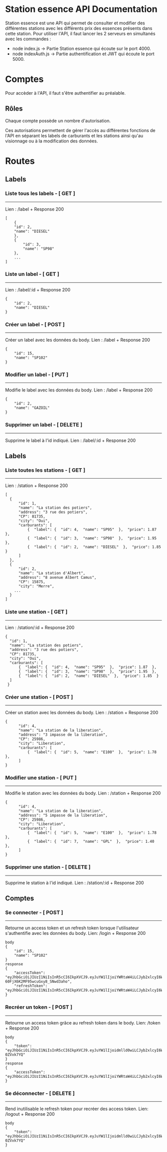 # Station essence API Documentation

  

Station essence est une API qui permet de consulter et modifier des différentes stations avec les différents prix des essences présents dans cette station.
Pour utiliser l'API, il faut lancer les 2 serveurs en simultanés avec les commandes : <br>
- node index.js &rarr; Partie Station essence qui écoute sur le port 4000.
- node indexAuth.js &#8594; Partie authentification et JWT qui écoute le port 5000.

  

# Comptes

  

Pour accèder à l'API, il faut s'être authentifier au préalable.

  

## Rôles

  

Chaque compte possède un nombre d'autorisation. <br>

Ces autorisations permettent de gérer l'accès au différentes fonctions de l'API en séparant les labels de carburants et les stations ainsi qu'au visionnage ou à la modification des données.

# Routes
## Labels 
### Liste tous les labels - [ GET ]
___
Lien : /label
\+ Response 200 
```
[   
	{  
	"id": 2, 
	"name": "DIESEL"  
	},  
	{  
		"id": 3, 
		"name": "SP98"  
	}, 
	... 
]
```
### Liste un label - [ GET ]
___
Lien : /label/:id
\+ Response 200 
```   
{  
	"id": 2, 
	"name": "DIESEL"  
}   
```
### Créer un label - [ POST ]
___
Créer un label avec les données du body.
Lien : /label
\+ Response 200
```   
{  
	"id": 15, 
	"name": "SP102"  
}   
```
### Modifier un label - [ PUT ]
___
Modifie le label avec les données du body.
Lien : /label
\+ Response 200
```   
{  
	"id": 2, 
	"name": "GAZOIL"  
}   
```

### Supprimer un label - [ DELETE ]
___
Supprime le label à l'id indiqué.
Lien : /label/:id
\+ Response 200

## Labels 
### Liste toutes les stations - [ GET ]
___
Lien : /station
\+ Response 200 
```
[   
  {  
	  "id": 1,  
	  "name": "La station des potiers",  
	  "address": "3 rue des potiers",  
	  "CP": 81735,  
	  "city": "Oui",  
	  "carburants": [  
		  {  "label": {  "id": 4,  "name": "SP95"  },  "price": 1.87  },  
		  {  "label": {  "id": 3,  "name": "SP98"  },  "price": 1.95  },  
		  {  "label": {  "id": 2,  "name": "DIESEL"  },  "price": 1.85  }  
	  ]  
  },  
  {  
	  "id": 2,  
	  "name": "La station d'Albert",  
	  "address": "8 avenue Albert Camus",  
	  "CP": 15875,  
	  "city": "Merre",
	... 
  }
]
```
### Liste une station - [ GET ]
___
Lien : /station/:id
\+ Response 200 
```   
{  
  "id": 1,  
  "name": "La station des potiers",  
  "address": "3 rue des potiers",  
  "CP": 81735,  
  "city": "Oui",  
  "carburants": [  
	  {  "label": {  "id": 4,  "name": "SP95"  },  "price": 1.87  },  
	  {  "label": {  "id": 3,  "name": "SP98"  },  "price": 1.95  },  
	  {  "label": {  "id": 2,  "name": "DIESEL"  },  "price": 1.85  }  
  ]  
 }   
```
### Créer une station - [ POST ]
___
Créer un station avec les données du body.
Lien : /station
\+ Response 200
```   
{  
	  "id": 4,  
	  "name": "La station de la liberation",  
	  "address": "3 impasse de la liberation",  
	  "CP": 25986,  
	  "city": "Liberation",  
	  "carburants": [  
		  {  "label": {  "id": 5,  "name": "E100"  },  "price": 1.78  },
	  ]  
}   
```
### Modifier une station - [ PUT ]
___
Modifie le station avec les données du body.
Lien : /station
\+ Response 200
```   
{  
	  "id": 4,  
	  "name": "La station de la liberation",  
	  "address": "5 impasse de la liberation",  
	  "CP": 25986,  
	  "city": "Liberation",  
	  "carburants": [  
		  {  "label": {  "id": 5,  "name": "E100"  },  "price": 1.78  },
		  {  "label": {  "id": 7,  "name": "GPL"  },  "price": 1.40  },
	  ]  
}    
```

### Supprimer une station - [ DELETE ]
___
Supprime le station à l'id indiqué.
Lien : /station/:id
\+ Response 200

## Comptes
### Se connecter - [ POST ]
---
Retourne un access token et un refresh token lorsque l'utilisateur s'authentifie avec les données du body.
Lien: /login
\+ Response 200
``` 
body  
{  
	"id": 15, 
	"name": "SP102"  
}
response
{  
	"accessToken": "eyJhbGciOiJIUzI1NiIsInR5cCI6IkpXVCJ9.eyJuYW1lIjoiYWRtaW4iLCJyb2xlcyI6WyJWSUVXX1NUQVRJT04iLCJWSUVXX0xBQkVMIiwiQ0hBTkdFX0xBQkVMIiwiQ0hBTkdFX1NUQVRJT04iXSwiaWF0IjoxNzAyMzE3NTQ4LCJleHAiOjE3MDIzMTgxNDh9.3AWcj9RjPvBqDb-60FjX6K2MF95wcuGxy8_SNwd3aho",  
	"refreshToken": "eyJhbGciOiJIUzI1NiIsInR5cCI6IkpXVCJ9.eyJuYW1lIjoiYWRtaW4iLCJyb2xlcyI6WyJWSUVXX1NUQVRJT04iLCJWSUVXX0xBQkVMIiwiQ0hBTkdFX0xBQkVMIiwiQ0hBTkdFX1NUQVRJT04iXSwiaWF0IjoxNzAyMzE3NTQ4fQ.cnvszV13ixjM4aJ_Z8zT0S0BVHdJYLmQOAHMuvhAYbc"  
} 
```
### Recréer un token - [ POST ]
---
Retourne un access token grâce au refresh token dans le body.
Lien: /token
\+ Response 200
``` 
body  
{
	"token": "eyJhbGciOiJIUzI1NiIsInR5cCI6IkpXVCJ9.eyJuYW1lIjoidmlld0wiLCJyb2xlcyI6WyJWSUVXX0xBQkVMIl0sImlhdCI6MTcwMjMwOTA5M30.7ijz9spYXHDxjQzk0P9xI25Jn_9W3jms5A-0ZVxk7YQ"
}
response
{  
	"accessToken": "eyJhbGciOiJIUzI1NiIsInR5cCI6IkpXVCJ9.eyJuYW1lIjoiYWRtaW4iLCJyb2xlcyI6WyJWSUVXX1NUQVRJT04iLCJWSUVXX0xBQkVMIiwiQ0hBTkdFX0xBQkVMIiwiQ0hBTkdFX1NUQVRJT04iXSwiaWF0IjoxNzAyMzE3NzgxLCJleHAiOjE3MDIzMTgzODF9._6qFp4f2r9Xr84RG4qtl_VEJx7UfZbGFnvv91pFIPMA"  
} 
```
### Se déconnecter - [ DELETE ]
---
Rend inutilisable le refresh token pour recréer des access token.
Lien: /logout
\+ Response 200
``` 
body  
{
	"token": "eyJhbGciOiJIUzI1NiIsInR5cCI6IkpXVCJ9.eyJuYW1lIjoidmlld0wiLCJyb2xlcyI6WyJWSUVXX0xBQkVMIl0sImlhdCI6MTcwMjMwOTA5M30.7ijz9spYXHDxjQzk0P9xI25Jn_9W3jms5A-0ZVxk7YQ"
}
```